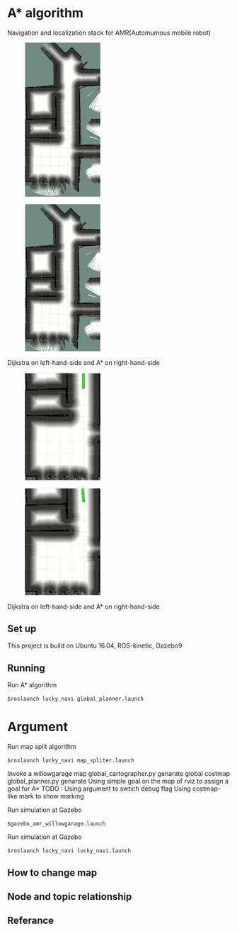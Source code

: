 # A* algorithm 
Navigation and localization stack for AMR(Automumous mobile robot)

<div>
<figure  id="crackers1">
  <img src="pic/dijkstra_room.gif" alt="missing" height="30%" width="40%" />
  </figure >
   <figure  id="crackers2">
  <img src="pic/a_star_room.gif" alt="missing" height="35%" width="40%" />
   </figure >
<div style="clean:both;"></div>
</div>
Dijkstra on left-hand-side and A* on right-hand-side
<!--img src="pic/dijkstra_near.gif"
     alt="Dijkstra algorithm reaching a near goal" 
     style="float: left;" /-->

<!--img src="pic/a_star_near.gif"
     alt="A star algorithm reaching a near goal" />
     style="float: right;" /-->

<div>
<figure  id="crackers1">
  <img src="pic/dijkstra_near.gif" alt="missing" height="33%" width="40%" />
  </figure >
   <figure  id="crackers2">
  <img src="pic/a_star_near.gif" alt="missing" height="35%" width="40%" />
   </figure >
<div style="float:middle;"></div>
</div>
Dijkstra on left-hand-side and A* on right-hand-side




## Set up 
This project is build on Ubuntu 16.04, ROS-kinetic, Gazebo9

## Running 
Run A* algorithm 
```
$roslaunch lucky_navi global_planner.launch
```

# Argument 

Run map split algorithm
```
$roslaunch lucky_navi map_spliter.launch
```

Invoke a willowgarage map 
global_cartographer.py genarate global costmap 
global_planner.py genarate 
Using simple goal on the map of rviz to assign a goal for A* 
TODO : 
Using argument to swtich debug flag 
Using costmap-like mark to show marking


Run simulation at Gazebo
```
$gazebo_amr_willowgarage.launch
```


Run simulation at Gazebo
```
$roslaunch lucky_navi lucky_navi.launch
```

## How to change map 


## Node and topic relationship

## Referance

